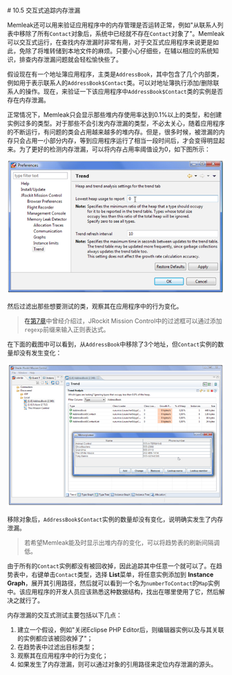 <a name="10.5" />
# 10.5 交互式追踪内存泄漏

Memleak还可以用来验证应用程序中的内存管理是否运转正常，例如"从联系人列表中移除了所有`Contact`对象后，系统中已经就不存在`Contact`对象了"。Memleak可以交互式运行，在查找内存泄漏时非常有用，对于交互式应用程序来说更是如此，免除了将堆转储到本地文件的麻烦。只要小心仔细些，在辅以相应的系统知识，排查内存泄漏问题就会轻松愉快些了。

假设现在有一个地址簿应用程序，主类是`AddressBook`，其中包含了几个内部类，例如用于表示联系人的`AddressBook$Contact`类。可以对地址簿执行添加/删除联系人的操作。现在，来验证一下该应用程序中`AddressBook$Contact`类的实例是否存在内存泄漏。

正常情况下，Memleak只会显示那些堆内存使用率达到0.1%以上的类型，和创建实例过多的类型。对于那些不会引发内存泄漏的类型，不必太关心，随着应用程序的不断运行，有问题的类会占用越来越多的堆内存。但是，很多时候，被泄漏的内存只会占用一小部分内存，等到应用程序运行了相当一段时间后，才会变得明显起来。为了更好的检测内存泄漏，可以将内存占用率阈值设为0，如下图所示：

![Figure 9-55][1]

然后过滤出那些想要测试的类，观察其在应用程序中的行为变化。

>在[第7章][2]中曾经介绍过，JRockit Mission Control中的过滤框可以通过添加`regexp`前缀来输入正则表达式。

在下面的截图中可以看到，从`AddressBook`中移除了3个地址，但`Contact`实例的数量却没有发生变化：

![Figure 9-56][3]

移除对象后，`AddressBook$Contact`实例的数量却没有变化，说明确实发生了内存泄漏。

>若希望Memleak能及时显示出堆内存的变化，可以将趋势表的刷新间隔调低。

由于所有的`Contact`实例都没有被回收掉，因此追踪其中任意一个就可以了。在趋势表中，右键单击`Contact`类型，选择 **List**菜单，将任意实例添加到 **Instance Graph**，展开其引用路径，然后就可以看到一个名为`numberToContact`的`Map`实例中。该应用程序的开发人员应该熟悉这种数据结构，找出在哪里使用了它，然后解决之就行了。

内存泄漏的交互式测试主要包括以下几点：

1. 建立一个假设，例如"关闭Eclipse PHP Editor后，则编辑器实例以及与其关联的实例都应该被回收掉了"；
2. 在趋势表中过滤出目标类型；
3. 观察其在应用程序中的行为变化；
4. 如果发生了内存泄漏，则可以通过对象的引用路径来定位内存泄漏的源头。







[1]:    ../images/9-55.jpg
[2]:    ../chap7/7.md#7
[3]:    ../images/9-56.jpg